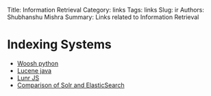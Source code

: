Title: Information Retrieval
Category: links
Tags: links
Slug: ir
Authors: Shubhanshu Mishra
Summary: Links related to Information Retrieval

# Indexing Systems

* [Woosh python](https://whoosh.readthedocs.io/en/latest/spelling.html) 
* [Lucene java](https://lucene.apache.org/core/) 
* [Lunr JS](https://lunrjs.com/) 
* [Comparison of Solr and ElasticSearch](https://solr-vs-elasticsearch.com/) 
